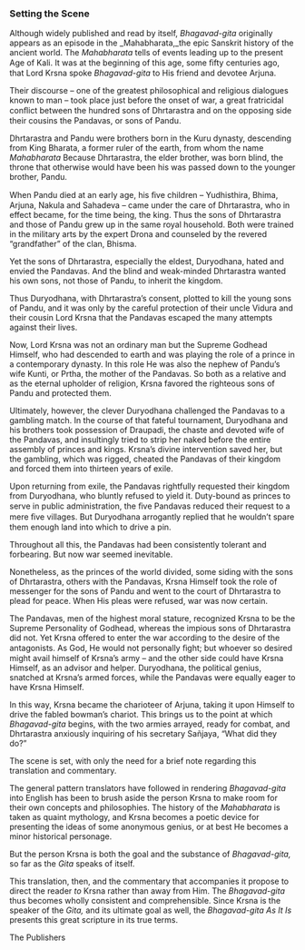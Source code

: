 ### Setting the Scene

Although widely published and read by itself, _Bhagavad-gita_ originally appears as an episode in the _Mahabharata,_the epic Sanskrit history of the ancient world. The _Mahabharata_ tells of events leading up to the present Age of Kali. It was at the beginning of this age, some ﬁfty centuries ago, that Lord Krsna spoke _Bhagavad-gita_ to His friend and devotee Arjuna.

Their discourse – one of the greatest philosophical and religious dialogues known to man – took place just before the onset of war, a great fratricidal conﬂict between the hundred sons of Dhrtarastra and on the opposing side their cousins the Pandavas, or sons of Pandu.

Dhrtarastra and Pandu were brothers born in the Kuru dynasty, descending from King Bharata, a former ruler of the earth, from whom the name _Mahabharata_ Because Dhrtarastra, the elder brother, was born blind, the throne that otherwise would have been his was passed down to the younger brother, Pandu.

When Pandu died at an early age, his ﬁve children – Yudhisthira, Bhima, Arjuna, Nakula and Sahadeva – came under the care of Dhrtarastra, who in effect became, for the time being, the king. Thus the sons of Dhrtarastra and those of Pandu grew up in the same royal household. Both were trained in the military arts by the expert Drona and counseled by the revered “grandfather” of the clan, Bhisma.

Yet the sons of Dhrtarastra, especially the eldest, Duryodhana, hated and envied the Pandavas. And the blind and weak-minded Dhrtarastra wanted his own sons, not those of Pandu, to inherit the kingdom.

Thus Duryodhana, with Dhrtarastra’s consent, plotted to kill the young sons of Pandu, and it was only by the careful protection of their uncle Vidura and their cousin Lord Krsna that the Pandavas escaped the many attempts against their lives.

Now, Lord Krsna was not an ordinary man but the Supreme Godhead Himself, who had descended to earth and was playing the role of a prince in a contemporary dynasty. In this role He was also the nephew of Pandu’s wife Kunti, or Prtha, the mother of the Pandavas. So both as a relative and as the eternal upholder of religion, Krsna favored the righteous sons of Pandu and protected them.

Ultimately, however, the clever Duryodhana challenged the Pandavas to a gambling match. In the course of that fateful tournament, Duryodhana and his brothers took possession of Draupadi, the chaste and devoted wife of the Pandavas, and insultingly tried to strip her naked before the entire assembly of princes and kings. Krsna’s divine intervention saved her, but the gambling, which was rigged, cheated the Pandavas of their kingdom and forced them into thirteen years of exile.

Upon returning from exile, the Pandavas rightfully requested their kingdom from Duryodhana, who bluntly refused to yield it. Duty-bound as princes to serve in public administration, the ﬁve Pandavas reduced their request to a mere ﬁve villages. But Duryodhana arrogantly replied that he wouldn’t spare them enough land into which to drive a pin.

Throughout all this, the Pandavas had been consistently tolerant and forbearing. But now war seemed inevitable.

Nonetheless, as the princes of the world divided, some siding with the sons of Dhrtarastra, others with the Pandavas, Krsna Himself took the role of messenger for the sons of Pandu and went to the court of Dhrtarastra to plead for peace. When His pleas were refused, war was now certain.

The Pandavas, men of the highest moral stature, recognized Krsna to be the Supreme Personality of Godhead, whereas the impious sons of Dhrtarastra did not. Yet Krsna offered to enter the war according to the desire of the antagonists. As God, He would not personally ﬁght; but whoever so desired might avail himself of Krsna’s army – and the other side could have Krsna Himself, as an advisor and helper. Duryodhana, the political genius, snatched at Krsna’s armed forces, while the Pandavas were equally eager to have Krsna Himself.

In this way, Krsna became the charioteer of Arjuna, taking it upon Himself to drive the fabled bowman’s chariot. This brings us to the point at which _Bhagavad-gita_ begins, with the two armies arrayed, ready for combat, and Dhrtarastra anxiously inquiring of his secretary Sañjaya, “What did they do?”

The scene is set, with only the need for a brief note regarding this translation and commentary.

The general pattern translators have followed in rendering _Bhagavad-gita_ into English has been to brush aside the person Krsna to make room for their own concepts and philosophies. The history of the _Mahabharata_ is taken as quaint mythology, and Krsna becomes a poetic device for presenting the ideas of some anonymous genius, or at best He becomes a minor historical personage.

But the person Krsna is both the goal and the substance of _Bhagavad-gita,_ so far as the _Gita_ speaks of itself.

This translation, then, and the commentary that accompanies it propose to direct the reader _to_ Krsna rather than away from Him. The _Bhagavad-gita_ thus becomes wholly consistent and comprehensible. Since Krsna is the speaker of the _Gita,_ and its ultimate goal as well, the _Bhagavad-gita As It Is_ presents this great scripture in its true terms.

The Publishers